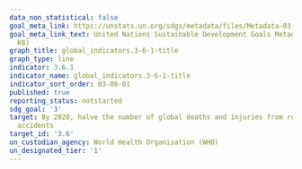 ```yaml
---
data_non_statistical: false
goal_meta_link: https://unstats.un.org/sdgs/metadata/files/Metadata-03-06-01.pdf
goal_meta_link_text: United Nations Sustainable Development Goals Metadata (PDF 213
  KB)
graph_title: global_indicators.3-6-1-title
graph_type: line
indicator: 3.6.1
indicator_name: global_indicators.3-6-1-title
indicator_sort_order: 03-06-01
published: true
reporting_status: notstarted
sdg_goal: '3'
target: By 2020, halve the number of global deaths and injuries from road traffic
  accidents
target_id: '3.6'
un_custodian_agency: World Health Organisation (WHO)
un_designated_tier: '1'
---
```

